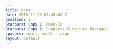```yaml
---
title: Home
date: 2016-11-23 03:45:00 Z
position: 0
Starburst Copy 1: Move-In
Starburst Copy 2: Complete Furniture Packages
spacers: small, small, large
layout: default
---
```


